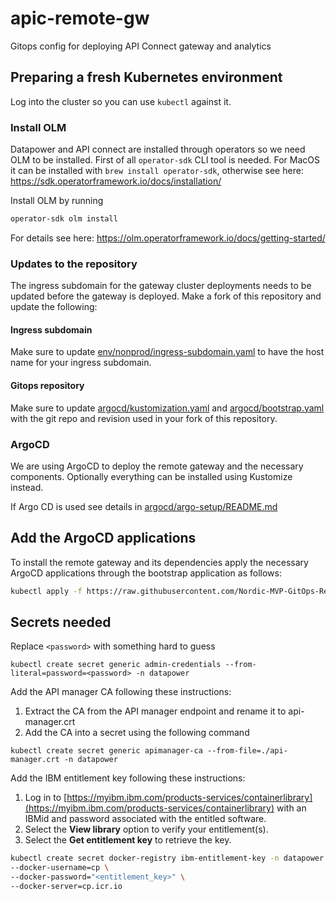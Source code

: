 # apic-remote-gw

Gitops config for deploying API Connect gateway and analytics

## Preparing a fresh Kubernetes environment

Log into the cluster so you can use `kubectl` against it.

### Install OLM

Datapower and API connect are installed through operators so we need OLM to be installed. First of all `operator-sdk` CLI tool is needed. For MacOS it can be installed with `brew install operator-sdk`, otherwise see here: <https://sdk.operatorframework.io/docs/installation/>

Install OLM by running

```bash
operator-sdk olm install
```

For details see here: <https://olm.operatorframework.io/docs/getting-started/>

### Updates to the repository

The ingress subdomain for the gateway cluster deployments needs to be updated before the gateway is deployed. Make a fork of this repository and update the following:

#### Ingress subdomain

Make sure to update [env/nonprod/ingress-subdomain.yaml](env/nonprod/ingress-subdomain.yaml) to have the host name for your ingress subdomain.

#### Gitops repository

Make sure to update [argocd/kustomization.yaml](argocd/kustomization.yaml) and [argocd/bootstrap.yaml](argocd/bootstrap.yaml) with the git repo and revision used in your fork of this repository.

### ArgoCD

We are using ArgoCD to deploy the remote gateway and the necessary components. Optionally everything can be installed using Kustomize instead.

If Argo CD is used see details in [argocd/argo-setup/README.md](argocd/argo-setup/README.md)

## Add the ArgoCD applications

To install the remote gateway and its dependencies apply the necessary ArgoCD applications through the bootstrap application as follows:

```bash
kubectl apply -f https://raw.githubusercontent.com/Nordic-MVP-GitOps-Repos/apic-remote-gw/main/argocd/bootstrap.yaml -n argocd
```

## Secrets needed

Replace `<password>` with something hard to guess

`kubectl create secret generic admin-credentials --from-literal=password=<password> -n datapower`

Add the API manager CA following these instructions:

1. Extract the CA from the API manager endpoint and rename it to api-manager.crt
2. Add the CA into a secret using the following command

`kubectl create secret generic apimanager-ca --from-file=./api-manager.crt -n datapower`

Add the IBM entitlement key following these instructions:

1. Log in to [https://myibm.ibm.com/products-services/containerlibrary](https://myibm.ibm.com/products-services/containerlibrary) with an IBMid and password associated with the entitled software.
2. Select the **View library** option to verify your entitlement(s).
3. Select the **Get entitlement key** to retrieve the key.

```bash
kubectl create secret docker-registry ibm-entitlement-key -n datapower \
--docker-username=cp \
--docker-password="<entitlement_key>" \
--docker-server=cp.icr.io
```
